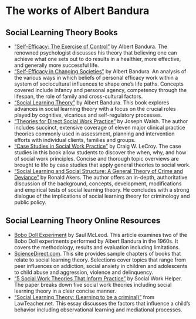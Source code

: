 # The works of Albert Bandura

## Social Learning Theory Books

* [“Self-Efficacy: The Exercise of Control”](https://www.google.com/books/edition/Self_Efficacy/eJ-PN9g_o-EC) by Albert Bandura. The renowned psychologist discusses his theory that believing one can achieve what one sets out to do results in a healthier, more effective, and generally more successful life.
* [“Self-Efficacy in Changing Societies”](https://www.google.com/books/edition/Self_Efficacy_in_Changing_Societies/JbJnOAoLMNEC) by Albert Bandura. An analysis of the various ways in which beliefs of personal efficacy work within a system of sociocultural influences to shape one’s life paths. Concepts covered include infancy and personal agency, competency through the lifespan, the role of family and cross-cultural factors.
* [“Social Learning Theory”](https://www.google.com/books/edition/Theories_for_Direct_Social_Work_Practice/tT_AAgAAQBAJ) by Albert Bandura. This book explores advances in social learning theory with a focus on the crucial roles played by cognitive, vicarious and self-regulatory processes.
* [“Theories for Direct Social Work Practice”](https://www.google.com/books/edition/Theories_for_Direct_Social_Work_Practice/tT_AAgAAQBAJ) by Joseph Walsh. The author includes succinct, extensive coverage of eleven major clinical practice theories commonly used in assessment, planning and intervention efforts with individual clients, families and groups.
* [“Case Studies in Social Work Practice”](https://www.google.com/books/edition/Case_Studies_in_Social_Work_Practice/4EScAgAAQBAJ) by Craig W. LeCroy. The case studies in this book allow students to discover the when, why, and how of social work principles. Concise and thorough topic overviews are brought to life by case studies that apply general theories to social work.
* [“Social Learning and Social Structure: A General Theory of Crime and Deviance”](https://www.google.com/books/edition/Social_Learning_and_Social_Structure/mpsuDwAAQBAJ) by Ronald Akers. The author offers an in-depth, authoritative discussion of the background, concepts, development, modifications and empirical tests of social learning theory. He concludes with a strong dialogue of the implications of social learning theory for criminology and public policy.

## Social Learning Theory Online Resources

* [Bobo Doll Experiment](https://www.simplypsychology.org/bobo-doll.html) by Saul McLeod. This article examines two of the Bobo Doll experiments performed by Albert Bandura in the 1960s. It covers the methodology, results and evaluation including limitations.
* [ScienceDirect.com](https://www.sciencedirect.com/topics/psychology/social-learning-theory). This site provides sample chapters of books that relate to social learning theory. Selections cover topics that range from peer influences on addiction, social anxiety in children and adolescents to child abuse and aggression, violence and delinquency.
* [“5 Social Work Theories That Inform Practice”](https://www.academia.edu/37461028/Social_Work_Theories_That_Inform_Practice_-_Social_Work_Helper) by Social Work Helper. The paper breaks down five social work theories including social learning theory in a clear concise manner.
* [“Social Learning Theory: (Learning to be a criminal)”](https://www.lawteacher.net/free-law-essays/criminology/social-learning-theory.php) from LawTeacher.net. This essay discusses the factors that influence a child’s behavior including observational learning and mediational processes.

